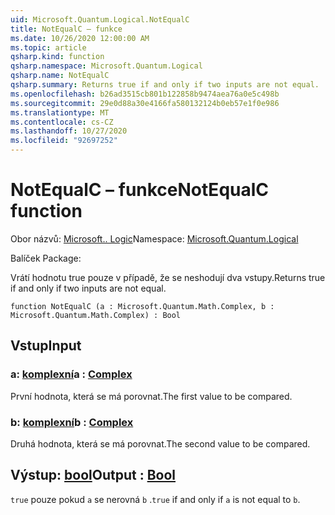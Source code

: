 ```yaml
---
uid: Microsoft.Quantum.Logical.NotEqualC
title: NotEqualC – funkce
ms.date: 10/26/2020 12:00:00 AM
ms.topic: article
qsharp.kind: function
qsharp.namespace: Microsoft.Quantum.Logical
qsharp.name: NotEqualC
qsharp.summary: Returns true if and only if two inputs are not equal.
ms.openlocfilehash: b26ad3515cb801b122858b9474aea76a0e5c498b
ms.sourcegitcommit: 29e0d88a30e4166fa580132124b0eb57e1f0e986
ms.translationtype: MT
ms.contentlocale: cs-CZ
ms.lasthandoff: 10/27/2020
ms.locfileid: "92697252"
---
```

# <a name="notequalc-function"></a><span data-ttu-id="6e016-102">NotEqualC – funkce</span><span class="sxs-lookup"><span data-stu-id="6e016-102">NotEqualC function</span></span>

<span data-ttu-id="6e016-103">Obor názvů: [Microsoft.. Logic](xref:Microsoft.Quantum.Logical)</span><span class="sxs-lookup"><span data-stu-id="6e016-103">Namespace: [Microsoft.Quantum.Logical](xref:Microsoft.Quantum.Logical)</span></span>

<span data-ttu-id="6e016-104">Balíček [](https://nuget.org/packages/)</span><span class="sxs-lookup"><span data-stu-id="6e016-104">Package: [](https://nuget.org/packages/)</span></span>


<span data-ttu-id="6e016-105">Vrátí hodnotu true pouze v případě, že se neshodují dva vstupy.</span><span class="sxs-lookup"><span data-stu-id="6e016-105">Returns true if and only if two inputs are not equal.</span></span>

```qsharp
function NotEqualC (a : Microsoft.Quantum.Math.Complex, b : Microsoft.Quantum.Math.Complex) : Bool
```


## <a name="input"></a><span data-ttu-id="6e016-106">Vstup</span><span class="sxs-lookup"><span data-stu-id="6e016-106">Input</span></span>

### <a name="a--complex"></a><span data-ttu-id="6e016-107">a: [komplexní](xref:Microsoft.Quantum.Math.Complex)</span><span class="sxs-lookup"><span data-stu-id="6e016-107">a : [Complex](xref:Microsoft.Quantum.Math.Complex)</span></span>

<span data-ttu-id="6e016-108">První hodnota, která se má porovnat.</span><span class="sxs-lookup"><span data-stu-id="6e016-108">The first value to be compared.</span></span>


### <a name="b--complex"></a><span data-ttu-id="6e016-109">b: [komplexní](xref:Microsoft.Quantum.Math.Complex)</span><span class="sxs-lookup"><span data-stu-id="6e016-109">b : [Complex](xref:Microsoft.Quantum.Math.Complex)</span></span>

<span data-ttu-id="6e016-110">Druhá hodnota, která se má porovnat.</span><span class="sxs-lookup"><span data-stu-id="6e016-110">The second value to be compared.</span></span>



## <a name="output--bool"></a><span data-ttu-id="6e016-111">Výstup: [bool](xref:microsoft.quantum.lang-ref.bool)</span><span class="sxs-lookup"><span data-stu-id="6e016-111">Output : [Bool](xref:microsoft.quantum.lang-ref.bool)</span></span>

<span data-ttu-id="6e016-112">`true` pouze pokud `a` se nerovná `b` .</span><span class="sxs-lookup"><span data-stu-id="6e016-112">`true` if and only if `a` is not equal to `b`.</span></span>